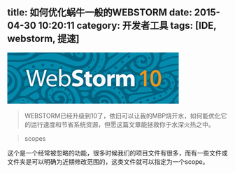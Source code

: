 title: 如何优化蜗牛一般的WEBSTORM
date: 2015-04-30 10:20:11
category: 开发者工具
tags: [IDE, webstorm, 提速]
---

![](/statics/how-to-speed-up-webstorm.png)

> WEBSTORM已经升级到10了，依旧可以让我的MBP烧开水，如何能优化它的运行速度和节省系统资源，但愿这篇文章能拯救你于水深火热之中。

<!--more-->

> scopes

这个是一个经常被忽略的功能，很多时候我们的项目文件有很多，而有一些文件或文件夹是可以明确为近期修改范围的，这类文件就可以指定为一个scope。
